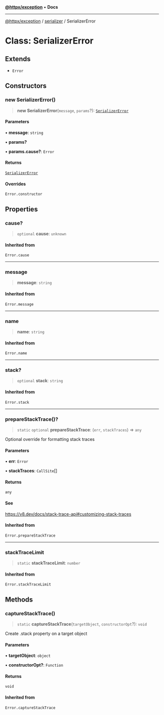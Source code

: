[**@httpx/exception**](../../README.md) • **Docs**

---

[@httpx/exception](../../README.md) / [serializer](../README.md) / SerializerError

# Class: SerializerError

## Extends

- `Error`

## Constructors

### new SerializerError()

> **new SerializerError**(`message`, `params`?): [`SerializerError`](SerializerError.md)

#### Parameters

• **message**: `string`

• **params?**

• **params.cause?**: `Error`

#### Returns

[`SerializerError`](SerializerError.md)

#### Overrides

`Error.constructor`

## Properties

### cause?

> `optional` **cause**: `unknown`

#### Inherited from

`Error.cause`

---

### message

> **message**: `string`

#### Inherited from

`Error.message`

---

### name

> **name**: `string`

#### Inherited from

`Error.name`

---

### stack?

> `optional` **stack**: `string`

#### Inherited from

`Error.stack`

---

### prepareStackTrace()?

> `static` `optional` **prepareStackTrace**: (`err`, `stackTraces`) => `any`

Optional override for formatting stack traces

#### Parameters

• **err**: `Error`

• **stackTraces**: `CallSite`[]

#### Returns

`any`

#### See

https://v8.dev/docs/stack-trace-api#customizing-stack-traces

#### Inherited from

`Error.prepareStackTrace`

---

### stackTraceLimit

> `static` **stackTraceLimit**: `number`

#### Inherited from

`Error.stackTraceLimit`

## Methods

### captureStackTrace()

> `static` **captureStackTrace**(`targetObject`, `constructorOpt`?): `void`

Create .stack property on a target object

#### Parameters

• **targetObject**: `object`

• **constructorOpt?**: `Function`

#### Returns

`void`

#### Inherited from

`Error.captureStackTrace`
